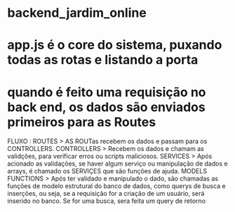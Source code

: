 # backend_jardim_online

# app.js é o core do sistema, puxando todas as rotas e listando a porta
# quando é feito uma requisição no back end, os dados são enviados primeiros para as Routes
FLUXO : ROUTES > AS ROUTas recebem os dados e passam para os CONTROLLERS.
  CONTROLLERS > Recebem os dados e chamam as validções, para verificar erros ou scripts maliciosos.
  SERVICES > Após acionado as validações, se haver algum serviço ou manipulação de dados e arrays, é chamado os SERVIÇES que são funções      de ajuda.
  MODELS FUNCTIONS > Após ter validado e manipulado o dado, são chamadas as funções de modelo estrutural do banco de dados, como querys de busca e inserções, ou seja, se a requisição for a criação de um usuário, será inserido no banco. Se for uma busca, sera feita um query de retorno
  
